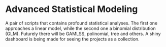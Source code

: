 # Advanced Statistical Modeling
A pair of scripts that contains profound statistical analyses. The first one approaches a linear model, while the second one a binomial distribution (GLM). Futurely there will be GAMLSS, polinomial, tree and others.  A shiny dashboard is being made for seeing the projects as a collection.
